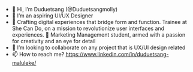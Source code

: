 - 👋 Hi, I’m Duduetsang (@Duduetsangmolly)
- 👀 I’m an aspiring UI/UX Designer
- 🎨 Crafting digital experiences that bridge form and function. Trainee at She Can Do, on a mission to revolutionize user interfaces and experiences. 🚀 Marketing Management student, armed with a passion for creativity and an eye for detail   
- 💞️ I’m looking to collaborate on any project that is UX/UI design related
- 📫 How to reach me? https://www.linkedin.com/in/duduetsang-maluleke/

<!---
Duduetsangmolly/Duduetsangmolly is a ✨ special ✨ repository because its `README.md` (this file) appears on your GitHub profile.
You can click the Preview link to take a look at your changes.
--->
